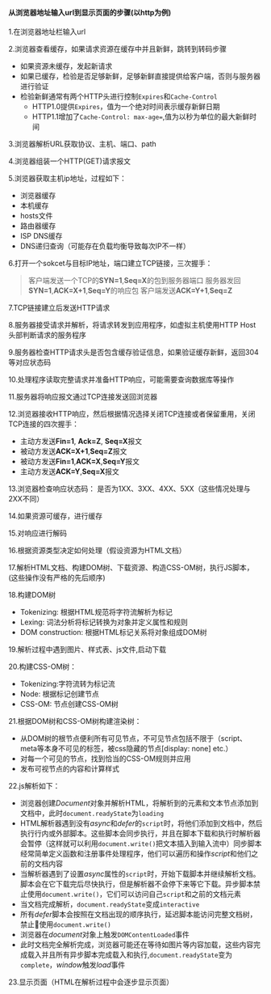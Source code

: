 #### 从浏览器地址输入url到显示页面的步骤(以http为例)
1.在浏览器地址栏输入url

2.浏览器查看缓存，如果请求资源在缓存中并且新鲜，跳转到转码步骤
  - 如果资源未缓存，发起新请求
  - 如果已缓存，检验是否足够新鲜，足够新鲜直接提供给客户端，否则与服务器进行验证
  - 检验新鲜通常有两个HTTP头进行控制`Expires`和`Cache-Control`
      - HTTP1.0提供`Expires`，值为一个绝对时间表示缓存新鲜日期
      - HTTP1.1增加了`Cache-Control: max-age=`,值为以秒为单位的最大新鲜时间

3.浏览器解析URL获取协议、主机、端口、path

4.浏览器组装一个HTTP(GET)请求报文

5.浏览器获取主机ip地址，过程如下：
  - 浏览器缓存
  - 本机缓存
  - hosts文件
  - 路由器缓存
  - ISP DNS缓存
  - DNS递归查询（可能存在负载均衡导致每次IP不一样）

6.打开一个sokcet与目标IP地址，端口建立TCP链接，三次握手：
  > 客户端发送一个TCP的**SYN=1**,**Seq=X**的包到服务器端口
    服务器发回**SYN=1**,**ACK=X+1**,**Seq=Y**的响应包
    客户端发送**ACK=Y+1**,**Seq=Z**

7.TCP链接建立后发送HTTP请求

8.服务器接受请求并解析，将请求转发到应用程序，如虚拟主机使用HTTP Host头部判断请求的服务程序

9.服务器检查HTTP请求头是否包含缓存验证信息，如果验证缓存新鲜，返回304等对应状态码

10.处理程序读取完整请求并准备HTTP响应，可能需要查询数据库等操作

11.服务器将响应报文通过TCP连接发送回浏览器

12.浏览器接收HTTP响应，然后根据情况选择关闭TCP连接或者保留重用，关闭TCP连接的四次握手：
  - 主动方发送**Fin=1**, **Ack=Z**, **Seq=X**报文
  - 被动方发送**ACK=X+1**,**Seq=Z**报文
  - 被动方发送**Fin=1**,**ACK=X**,**Seq=Y**报文
  - 主动方发送**ACK=Y**,**Seq=X**报文

13.浏览器检查响应状态码： 是否为1XX、3XX、4XX、5XX（这些情况处理与2XX不同）

14.如果资源可缓存，进行缓存

15.对响应进行解码

16.根据资源类型决定如何处理（假设资源为HTML文档）

17.解析HTML文档、构建DOM树、下载资源、构造CSS-OM树，执行JS脚本，(这些操作没有严格的先后顺序)

18.构建DOM树
  - Tokenizing: 根据HTML规范将字符流解析为标记
  - Lexing: 词法分析将标记转换为对象并定义属性和规则
  - DOM construction: 根据HTML标记关系将对象组成DOM树

19.解析过程中遇到图片、样式表、js文件,启动下载

20.构建CSS-OM树：
  - Tokenizing:字符流转为标记流
  - Node: 根据标记创建节点
  - CSS-OM: 节点创建CSS-OM树

21.根据DOM树和CSS-OM树构建渲染树：
  - 从DOM树的根节点便利所有可见节点，不可见节点包括不限于（script、meta等本身不可见的标签，被css隐藏的节点[display: none] etc.）
  - 对每一个可见的节点，找到恰当的CSS-OM规则并应用
  - 发布可视节点的内容和计算样式

22.js解析如下：
  - 浏览器创建*Document*对象并解析HTML，将解析到的元素和文本节点添加到文档中，此时`document.readyState`为`loading`
  - HTML解析器遇到没有*async*和*defer*的`script`时，将他们添加到文档中，然后执行行内或外部脚本。这些脚本会同步执行，并且在脚本下载和执行时解析器会暂停（这样就可以利用`document.write()`把文本插入到输入流中）同步脚本经常简单定义函数和注册事件处理程序，他们可以遍历和操作*script*和他们之前的文档内容
  - 当解析器遇到了设置*async*属性的`script`时，开始下载脚本并继续解析文档。脚本会在它下载完后尽快执行，但是解析器不会停下来等它下载。异步脚本禁止使用`document.write()`，它们可以访问自己`script`和之前的文档元素
  - 当文档完成解析，`document.readyState`变成`interactive`
  - 所有*defer*脚本会按照在文档出现的顺序执行，延迟脚本能访问完整文档树，禁止使用`document.write()`
  - 浏览器在*document*对象上触发`DOMContentLoaded`事件
  - 此时文档完全解析完成，浏览器可能还在等待如图片等内容加载，这些内容完成载入并且所有异步脚本完成载入和执行,`document.readyState`变为`complete`，*window*触发*load*事件

23.显示页面（HTML在解析过程中会逐步显示页面）